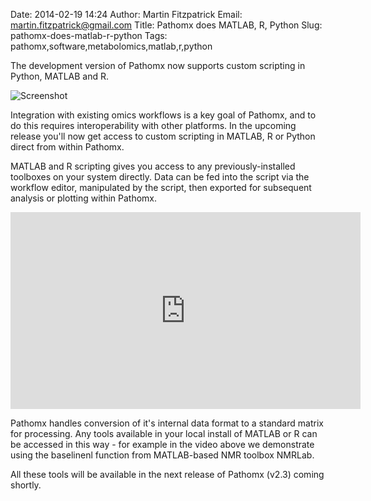 Date: 2014-02-19 14:24
Author: Martin Fitzpatrick
Email: martin.fitzpatrick@gmail.com
Title: Pathomx does MATLAB, R, Python
Slug: pathomx-does-matlab-r-python
Tags: pathomx,software,metabolomics,matlab,r,python

The development version of Pathomx now supports custom scripting in Python, MATLAB and R. 

![Screenshot](/images/software/pathomx/pathomx-scripting-demo.png)

Integration with existing omics workflows is a key goal of Pathomx, and to do this requires interoperability with other platforms. In the upcoming release you'll now get access to custom scripting in MATLAB, R or Python direct from within Pathomx.

MATLAB and R scripting gives you access to any previously-installed toolboxes on your system directly. Data can be fed into the script via the workflow editor, manipulated by the script, then exported for subsequent analysis or plotting within Pathomx.

<iframe width="560" height="315" src="http://www.youtube.com/embed/V1uE8ILf4TE" frameborder="0" allowfullscreen></iframe>

Pathomx handles conversion of it's internal data format to a standard matrix for processing. Any tools available in your local install of MATLAB or R can be accessed in this way - for example in the video above we demonstrate using the baselinenl function from MATLAB-based NMR toolbox NMRLab.

All these tools will be available in the next release of Pathomx (v2.3) coming shortly.
